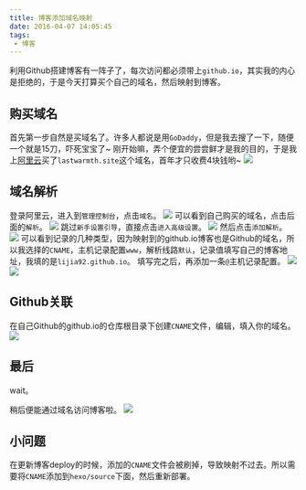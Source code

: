 ```yaml
---
title: 博客添加域名映射
date: 2016-04-07 14:05:45
tags:
 - 博客
---
```


利用Github搭建博客有一阵子了，每次访问都必须带上``github.io``，其实我的内心是拒绝的，于是今天打算买个自己的域名，然后映射到博客。

## 购买域名
首先第一步自然是买域名了。许多人都说是用``GoDaddy``，但是我去搜了一下，随便一个就是15刀，吓死宝宝了~
刚开始嘛，弄个便宜的尝尝鲜才是我的目的，于是我上[阿里云](https://wanwang.aliyun.com/)买了``lastwarmth.site``这个域名，首年才只收费4块钱哟~
![](https://images-1258496336.cos.ap-chengdu.myqcloud.com/2016/04/domain9.png)

<!-- more -->

## 域名解析
登录阿里云，进入到``管理控制台``，点击``域名``。
![](https://images-1258496336.cos.ap-chengdu.myqcloud.com/2016/04/domain1.png)
可以看到自己购买的域名，点击后面的``解析``。
![](https://images-1258496336.cos.ap-chengdu.myqcloud.com/2016/04/domain2.png)
跳过``新手设置引导``，直接点击``进入高级设置``。
![](https://images-1258496336.cos.ap-chengdu.myqcloud.com/2016/04/domain3.png)
然后点击``添加解析``。
![](https://images-1258496336.cos.ap-chengdu.myqcloud.com/2016/04/domain4.png)
可以看到记录的几种类型，因为映射到的github.io博客也是Github的域名，所以我选择的``CNAME``，主机记录配置``www``，解析线路``默认``，记录值填写自己的博客地址，我填的是``lijia92.github.io``。
填写完之后，再添加一条``@``主机记录配置。
![](https://images-1258496336.cos.ap-chengdu.myqcloud.com/2016/04/domain5.png)
![](https://images-1258496336.cos.ap-chengdu.myqcloud.com/2016/04/domain8.png)

## Github关联
在自己Github的github.io的仓库根目录下创建``CNAME``文件，编辑，填入你的域名。
![](https://images-1258496336.cos.ap-chengdu.myqcloud.com/2016/04/domain6.png)

## 最后
wait。

稍后便能通过域名访问博客啦。
![](https://images-1258496336.cos.ap-chengdu.myqcloud.com/2016/04/domain7.png)

## 小问题
在更新博客deploy的时候，添加的``CNAME``文件会被刷掉，导致映射不过去。所以需要将``CNAME``添加到``hexo/source``下面，然后重新部署。
